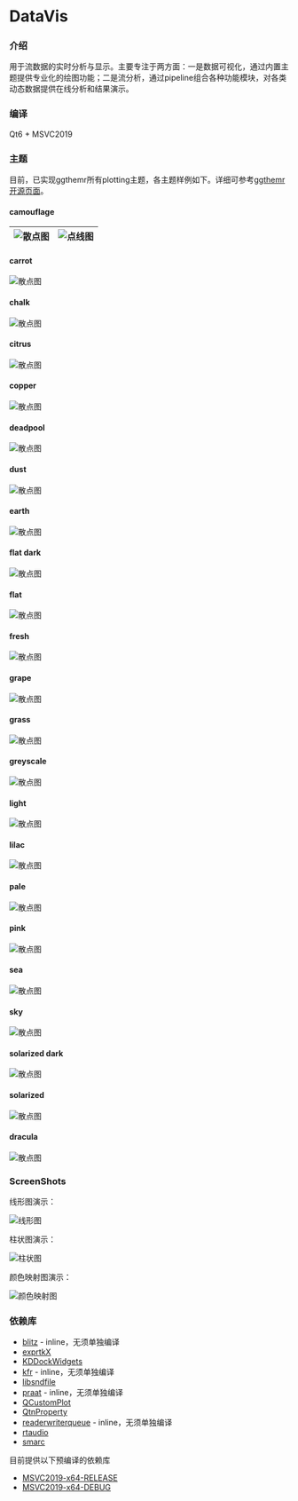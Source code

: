 # DataVis

### 介绍
用于流数据的实时分析与显示。主要专注于两方面：一是数据可视化，通过内置主题提供专业化的绘图功能；二是流分析，通过pipeline组合各种功能模块，对各类动态数据提供在线分析和结果演示。

### 编译
Qt6 + MSVC2019

### 主题
目前，已实现ggthemr所有plotting主题，各主题样例如下。详细可参考[ggthemr开源页面](https://github.com/Mikata-Project/ggthemr)。

#### camouflage

| ![散点图](screenshots/camouflage-scatter.png) | ![点线图](screenshots/camouflage-line-scatter.png) |
|---|---|

#### carrot

![散点图](screenshots/carrot-scatter.png)

#### chalk

![散点图](screenshots/chalk-scatter.png)

#### citrus

![散点图](screenshots/citrus-scatter.png)

#### copper

![散点图](screenshots/copper-scatter.png)

#### deadpool

![散点图](screenshots/deadpool-scatter.png)

#### dust

![散点图](screenshots/dust-scatter.png)

#### earth

![散点图](screenshots/earth-scatter.png)

#### flat dark

![散点图](screenshots/flat_dark-scatter.png)

#### flat

![散点图](screenshots/flat-scatter.png)

#### fresh

![散点图](screenshots/fresh-scatter.png)

#### grape

![散点图](screenshots/grape-scatter.png)

#### grass

![散点图](screenshots/grass-scatter.png)

#### greyscale

![散点图](screenshots/greyscale-scatter.png)

#### light

![散点图](screenshots/light-scatter.png)

#### lilac

![散点图](screenshots/lilac-scatter.png)

#### pale

![散点图](screenshots/pale-scatter.png)

#### pink

![散点图](screenshots/pink-scatter.png)

#### sea

![散点图](screenshots/sea-scatter.png)

#### sky

![散点图](screenshots/sky-scatter.png)

#### solarized dark

![散点图](screenshots/solarized_dark-scatter.png)

#### solarized

![散点图](screenshots/solarized-scatter.png)

#### dracula

![散点图](screenshots/dracula-scatter.png)

### ScreenShots

线形图演示：

![线形图](screenshots/line_plot.gif)

柱状图演示：

![柱状图](screenshots/bar_plot.gif)

颜色映射图演示：

![颜色映射图](screenshots/color_map.gif)

### 依赖库
- [blitz](https://github.com/blitzpp/blitz/) - inline，无须单独编译
- [exprtkX](https://gitee.com/koala999/exprtk-x/)
- [KDDockWidgets](https://github.com/KDAB/KDDockWidgets/)
- [kfr](https://www.kfr.dev/) - inline，无须单独编译
- [libsndfile](http://libsndfile.github.io/libsndfile/)
- [praat](https://www.fon.hum.uva.nl/praat/) - inline，无须单独编译
- [QCustomPlot](https://www.qcustomplot.com/)
- [QtnProperty](https://github.com/koala999cn/QtnProperty/)
- [readerwriterqueue](https://github.com/cameron314/readerwriterqueue/) - inline，无须单独编译
- [rtaudio](http://www.music.mcgill.ca/~gary/rtaudio/)
- [smarc](http://audio-smarc.sourceforge.net/)

目前提供以下预编译的依赖库
- [MSVC2019-x64-RELEASE](https://gitee.com/koala999/data-vis/attach_files/1156226/download)
- [MSVC2019-x64-DEBUG](https://gitee.com/koala999/data-vis/attach_files/1156225/download)